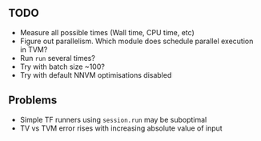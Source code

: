 
TODO
----

* Measure all possible times (Wall time, CPU time, etc)
* Figure out parallelism. Which module does schedule parallel execution in TVM?
* Run `run` several times?
* Try with batch size ~100?
* Try with default NNVM optimisations disabled

Problems
--------

* Simple TF runners using `session.run` may be suboptimal
* TV vs TVM error rises with increasing absolute value of input
